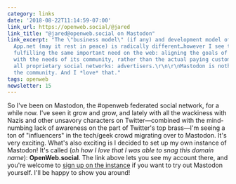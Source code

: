 ```yaml
---
category: links
date: '2018-08-22T11:14:59-07:00'
link_url: https://openweb.social/@jared
link_title: "@jared@openweb.social on Mastodon"
link_excerpt: "The \"business model\" (if any) and development model of Mastodon vs.
  App.net (may it rest in peace) is radically different…however I see them as both
  fulfilling the same important need on the web: aligning the goals of a social network
  with the needs of its community, rather than the actual paying customers of nearly
  all proprietary social networks: advertisers.\r\n\r\nMastodon is nothing without
  the community. And I *love* that."
tags: openweb
newsletter: 15
---
```


So I've been on Mastodon, the #openweb federated social network, for a while now. I've seen it grow and grow, and lately with all the wackiness with Nazis and other unsavory characters on Twitter—combined with the mind-numbing lack of awareness on the part of Twitter's top brass—I'm seeing a ton of "influencers" in the tech/geek crowd migrating over to Mastodon. It's very exciting. What's also exciting is I decided to set up my own instance of Mastodon! It's called (*oh how I love that I was able to snag this domain name*): **OpenWeb.social**. The link above lets you see my account there, and you're welcome to [sign up on the instance](https://openweb.social) if you want to try out Mastodon yourself. I'll be happy to show you around!